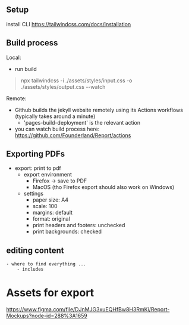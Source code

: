 ## Setup

install CLI 
https://tailwindcss.com/docs/installation


## Build process

Local:
- run build 
> npx tailwindcss -i ./assets/styles/input.css -o ./assets/styles/output.css --watch

Remote: 
- Github builds the jekyll website remotely using its Actions workflows (typically takes around a minute)
    - 'pages-build-deployment' is the relevant action
- you can watch build process here: https://github.com/Founderland/Report/actions

## Exporting PDFs

- export: print to pdf
    - export environment 
        - Firefox -> save to PDF
        - MacOS (tho Firefox export should also work on Windows)
    - settings
        - paper size: A4
        - scale: 100 
        - margins: default
        - format: original 
        - print headers and footers: unchecked
        - print backgrounds: checked

## editing content 

    - where to find everything ...
        - includes 


# Assets for export 

https://www.figma.com/file/DJnMJG3xuEQHfBw8H3RmKi/Report-Mockups?node-id=288%3A1659 